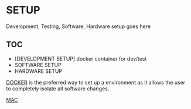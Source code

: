# SETUP
Development, Testing, Software, Hardware setup goes here

## TOC

- [DEVELOPMENT SETUP] docker container for dev/test
- SOFTWARE SETUP
- HARDWARE SETUP

[DOCKER](https://www.docker.com/) is the preferred way to set up a environment as it allows the user to completely isolate all software changes.

[MAC](https://download.docker.com/mac/stable/Docker.dmg)
